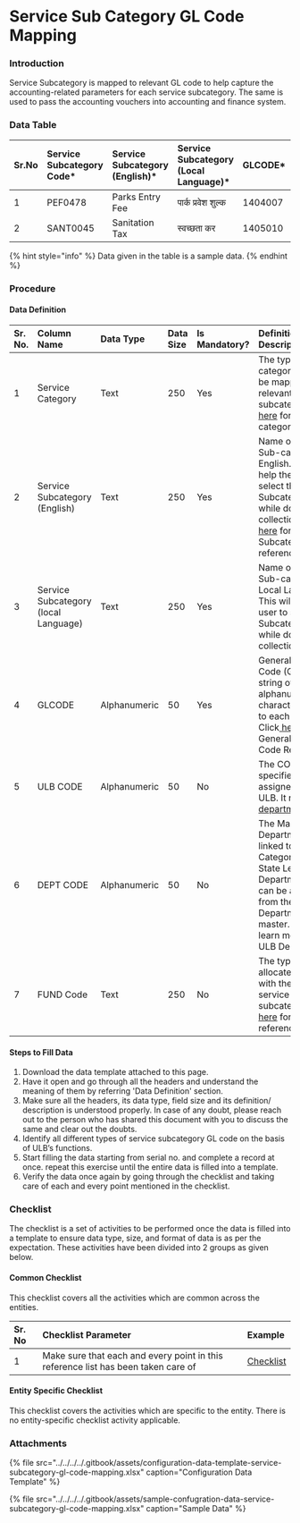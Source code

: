 # Service Sub Category GL Code Mapping

### Introduction

Service Subcategory is mapped to relevant GL code to help capture the accounting-related parameters for each service subcategory. The same is used to pass the accounting vouchers into accounting and finance system.

### Data Table

| Sr.No | Service Subcategory Code\* | Service Subcategory \(English\)\* | Service Subcategory \(Local Language\)\* | GLCODE\* | ULB CODE | DEPT CODE | FUND Code |
| :--- | :--- | :--- | :--- | :--- | :--- | :--- | :--- |
| 1 | PEF0478 | Parks Entry Fee | पार्क प्रवेश शुल्क | 1404007 | 1001 | DEPT\_1 | 01 |
| 2 | SANT0045 | Sanitation Tax | स्वच्छता कर | 1405010 | 1002 | DEPT\_2 | 01 |

{% hint style="info" %}
Data given in the table is a sample data.
{% endhint %}

### Procedure

#### Data Definition

| Sr. No. | Column Name | Data Type | Data Size | Is Mandatory? | Definition/ Description |
| :--- | :--- | :--- | :--- | :--- | :--- |
| 1 | Service Category | Text | 250 | Yes | The type of category which is to be mapped with the relevant service subcategory. Click[ here](service-category.md) for Service category reference |
| 2 | Service Subcategory \(English\) | Text | 250 | Yes | Name of “Service Sub-category” in English. This will help the user to select the Subcategory name while doing the collection. Click[ here](service-sub-category.md) for Service Subcategory reference |
| 3 | Service Subcategory \(local Language\) | Text | 250 | Yes | Name of “Service Sub-category” in Local Language. This will help the user to select the Subcategory name while doing the collection |
| 4 | GLCODE | Alphanumeric | 50 | Yes | General Ledger Code \(GL Code\) is a string of alphanumeric characters assigned to each Service. Click[ here](../finance-data/sub-ledger-category.md) for the General Ledger Code Reference |
| 5 | ULB CODE | Alphanumeric | 50 | No | The CODE which is specified and assigned to each ULB. It refers to the [department](../../environment-setup/state-level-setup/ulb-departments.md) |
| 6 | DEPT CODE | Alphanumeric | 50 | No | The Master Department Code linked to the“Service Category” at the State Level. The Department Code can be ascertained from the ULB Departments master. Click[ here](../../environment-setup/state-level-setup/ulb-departments.md) to learn more about ULB Departments |
| 7 | FUND Code | Text | 250 | No | The type of fund allocated/associated with the respective service subcategory. Click [here](../finance-data/funds.md) for Fund reference |

#### Steps to Fill Data

1. Download the data template attached to this page.
2. Have it open and go through all the headers and understand the meaning of them by referring 'Data Definition' section.
3. Make sure all the headers, its data type, field size and its definition/ description is understood properly. In case of any doubt, please reach out to the person who has shared this document with you to discuss the same and clear out the doubts.
4. Identify all different types of service subcategory GL code on the basis of ULB’s functions.
5. Start filling the data starting from serial no. and complete a record at once. repeat this exercise until the entire data is filled into a template.
6. Verify the data once again by going through the checklist and taking care of each and every point mentioned in the checklist.

### Checklist

The checklist is a set of activities to be performed once the data is filled into a template to ensure data type, size, and format of data is as per the expectation. These activities have been divided into 2 groups as given below.

#### Common Checklist

This checklist covers all the activities which are common across the entities.

| Sr. No | Checklist Parameter | Example |
| :--- | :--- | :--- |
| 1 | Make sure that each and every point in this reference list has been taken care of | [Checklist](../common-config/checklist.md) |

#### Entity Specific Checklist

This checklist covers the activities which are specific to the entity. There is no entity-specific checklist activity applicable.

### Attachments

{% file src="../../../../.gitbook/assets/configuration-data-template-service-subcategory-gl-code-mapping.xlsx" caption="Configuration Data Template" %}

{% file src="../../../../.gitbook/assets/sample-confugration-data-service-subcategory-gl-code-mapping.xlsx" caption="Sample Data" %}

